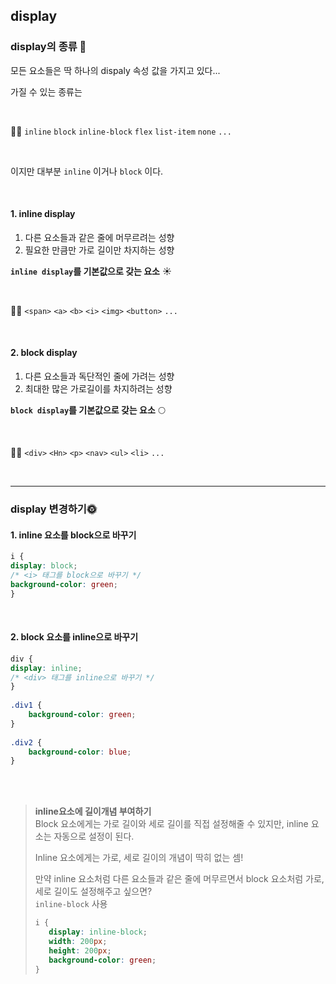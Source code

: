 ## display
### display의 종류 🌝
모든 요소들은 딱 하나의 dispaly 속성 값을 가지고 있다...

가질 수 있는 종류는 

<br>

🙋‍♂️ `inline` `block` `inline-block` `flex` `list-item` `none` `...` 

<br>

이지만 대부분 `inline` 이거나 `block` 이다.

<br>

#### 1. inline display

 1. 다른 요소들과 같은 줄에 머무르려는 성향
 2. 필요한 만큼만 가로 길이만 차지하는 성향

**`inline display`를 기본값으로 갖는 요소** ☀️ 

<br>

🙋‍♂️ `<span>` `<a>` `<b>` `<i>` `<img>` `<button>` `...` 

<br>

#### 2. block display

 1. 다른 요소들과 독단적인 줄에 가려는 성향
 2. 최대한 많은 가로길이를 차지하려는 성향

**`block display`를 기본값으로 갖는 요소** 🌕 

<br>

🙋‍♂️ `<div>` `<Hn>` `<p>` `<nav>` `<ul>` `<li>` `...`

<br>

---

### display 변경하기🌞

#### 1. inline 요소를 block으로 바꾸기
```css
i {  
display: block; 
/* <i> 태그를 block으로 바꾸기 */  
background-color: green;  
}
```
<br>

#### 2. block 요소를 inline으로 바꾸기
```css
div {  
display: inline; 
/* <div> 태그를 inline으로 바꾸기 */  
}  
  
.div1 {  
	background-color: green;  
}  
  
.div2 {  
	background-color: blue;  
}
```
<br>
<br>

>**inline요소에 길이개념 부여하기** <br>
>Block 요소에게는 가로 길이와 세로 길이를 직접 설정해줄 수 있지만, inline 요소는 자동으로 설정이 된다. 
>
>Inline 요소에게는 가로, 세로 길이의 개념이 딱히 없는 셈!
>
>만약 inline 요소처럼 다른 요소들과 같은 줄에 머무르면서 block 요소처럼 가로, 세로 길이도 설정해주고 싶으면? <br>
>`inline-block` 사용
>```css
>i {  
>    display: inline-block;  
>    width: 200px;  
>    height: 200px;  
>    background-color: green;  
>}
>```
